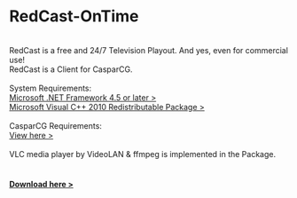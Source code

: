 # RedCast-OnTime
<br>
RedCast is a free and 24/7 Television Playout. And yes, even for commercial use!<br>
RedCast is a Client for CasparCG.<br>
<br>
System Requirements:<br>
<a href="https://www.microsoft.com/de-ch/download/details.aspx?id=30653" target="_blank" rel="noopener">Microsoft .NET Framework 4.5 or later &gt;</a><br>
<a href="http://www.microsoft.com/download/en/details.aspx?id=5555" target="_blank" rel="noopener">Microsoft Visual C++ 2010 Redistributable Package &gt;</a><br>
<br>
CasparCG Requirements:<br>
<a href="https://github.com/CasparCG/help/wiki/Server:-System-Requirements" target="_blank" rel="noopener">View here &gt;</a><br>
<br>
VLC media player by VideoLAN & ffmpeg is implemented in the Package.<br>
<br>
<h4><a href="http://cast.red/download-redcast-ontime/" target="_blank" rel="noopener">Download here ></a></h4>
